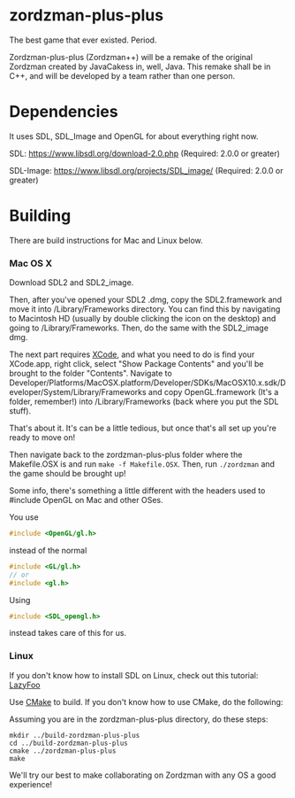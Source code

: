 zordzman-plus-plus
==================

The best game that ever existed. Period.

Zordzman-plus-plus (Zordzman++) will be a remake of
the original Zordzman created by JavaCakess in, well, Java.
This remake shall be in C++, and will be developed by a team
rather than one person.

Dependencies
=========

It uses SDL, SDL_Image and OpenGL for about everything right now.

SDL: https://www.libsdl.org/download-2.0.php (Required: 2.0.0 or greater)

SDL-Image: https://www.libsdl.org/projects/SDL_image/ (Required: 2.0.0 or greater)

Building
========

There are build instructions for Mac and Linux below.

### Mac OS X ###

Download SDL2 and SDL2_image.

Then, after you've opened your SDL2 .dmg, copy the SDL2.framework and
move it into /Library/Frameworks directory. You can find this by navigating to Macintosh HD (usually by double clicking the icon on the desktop) and going to /Library/Frameworks.
Then, do the same with the SDL2_image dmg.

The next part requires [XCode](https://developer.apple.com/xcode/downloads/), and what you need to do is find your XCode.app, right click, select "Show Package Contents" and 
you'll be brought to the folder "Contents".
Navigate to Developer/Platforms/MacOSX.platform/Developer/SDKs/MacOSX10.x.sdk/Developer/System/Library/Frameworks
and copy OpenGL.framework (It's a folder, remember!) into /Library/Frameworks (back where you put the SDL stuff).

That's about it. It's can be a little tedious, but once that's all set up you're ready to move on!

Then navigate back to the zordzman-plus-plus folder where the Makefile.OSX is and run ```make -f Makefile.OSX```.
Then, run ```./zordzman``` and the game should be brought up!

Some info, there's something a little different with the headers used to #include OpenGL on Mac and other OSes.

You use
```cpp
#include <OpenGL/gl.h>
```
instead of the normal
```cpp
#include <GL/gl.h>
// or
#include <gl.h>
```

Using
```cpp
#include <SDL_opengl.h>
```
instead takes care of this for us.


### Linux ###

If you don't know how to install SDL on Linux, check out this tutorial:
[LazyFoo](http://lazyfoo.net/tutorials/SDL/01_hello_SDL/linux/index.php)

Use [CMake](http://cmake.org/) to build.
If you don't know how to use CMake, do the following:

Assuming you are in the zordzman-plus-plus directory, do these steps:
```
mkdir ../build-zordzman-plus-plus
cd ../build-zordzman-plus-plus
cmake ../zordzman-plus-plus
make
```


We'll try our best to make collaborating on Zordzman with any OS a good experience!
